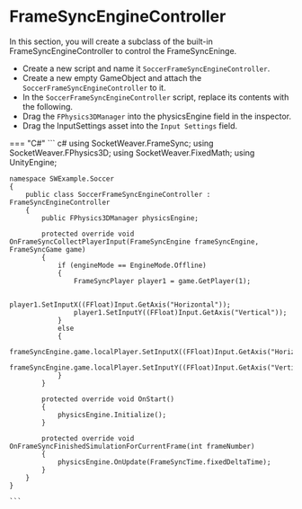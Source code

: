 # **FrameSyncEngineController**

In this section, you will create a subclass of the built-in FrameSyncEngineController to control the FrameSyncEninge.

- Create a new script and name it `SoccerFrameSyncEngineController`.
- Create a new empty GameObject and attach the `SoccerFrameSyncEngineController` to it.
- In the `SoccerFrameSyncEngineController` script, replace its contents with the following.
- Drag the `FPhysics3DManager` into the physicsEngine field in the inspector.
- Drag the InputSettings asset into the `Input Settings` field.

=== "C#"
    ``` c#
    using SocketWeaver.FrameSync;
    using SocketWeaver.FPhysics3D;
    using SocketWeaver.FixedMath;
    using UnityEngine;

    namespace SWExample.Soccer
    {
        public class SoccerFrameSyncEngineController : FrameSyncEngineController
        {
            public FPhysics3DManager physicsEngine;

            protected override void OnFrameSyncCollectPlayerInput(FrameSyncEngine frameSyncEngine, FrameSyncGame game)
            {
                if (engineMode == EngineMode.Offline)
                {
                    FrameSyncPlayer player1 = game.GetPlayer(1);

                    player1.SetInputX((FFloat)Input.GetAxis("Horizontal"));
                    player1.SetInputY((FFloat)Input.GetAxis("Vertical"));
                }
                else
                {
                    frameSyncEngine.game.localPlayer.SetInputX((FFloat)Input.GetAxis("Horizontal"));
                    frameSyncEngine.game.localPlayer.SetInputY((FFloat)Input.GetAxis("Vertical"));
                }
            }

            protected override void OnStart()
            {
                physicsEngine.Initialize();
            }

            protected override void OnFrameSyncFinishedSimulationForCurrentFrame(int frameNumber)
            {
                physicsEngine.OnUpdate(FrameSyncTime.fixedDeltaTime);
            }
        }
    }

    ```